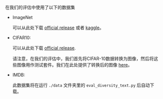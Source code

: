 在我们的评估中使用了以下的数据集
- ImageNet

  可以从此处下载 [official release](https://www.image-net.org/download.php) 或者 [kaggle](https://www.kaggle.com/c/imagenet-object-localization-challenge/data)。

- CIFAR10:

  可以从此处下载 [official release](https://www.cs.toronto.edu/~kriz/cifar.html).

  请注意，在我们的评估中，我们首先将CIFAR-10数据转换为图像，然后将这些图像用作测试套件。我们在此处提供了转换后的图像 [here]()。

- IMDB:

  此数据集将在运行 `./data` 文件夹里的 `eval_diversity_text.py` 后自动下载。